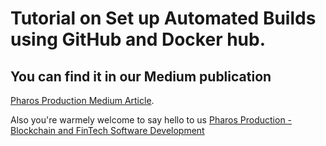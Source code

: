 # Tutorial on Set up Automated Builds using GitHub and Docker hub.

## You can find it in our Medium publication
[Pharos Production Medium Article]().

Also you're warmely welcome to say hello to us
[Pharos Production - Blockchain and FinTech Software Development](https://pharosproduction.com)